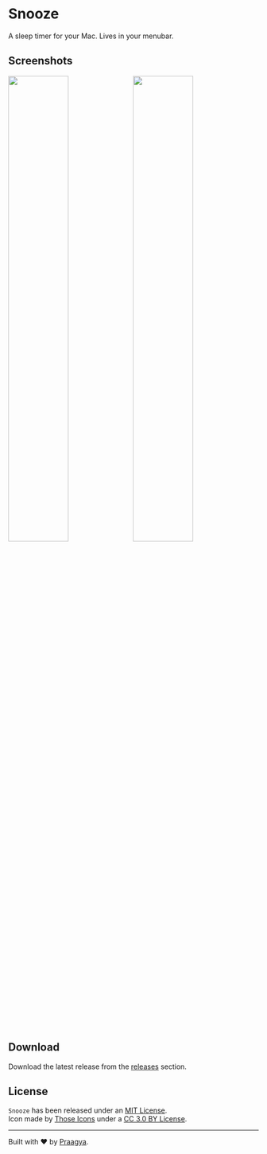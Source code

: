 # Snooze

A sleep timer for your Mac. Lives in your menubar.

## Screenshots

<img src="https://user-images.githubusercontent.com/2060518/39719630-6a91c64a-5257-11e8-837a-fa15a38c4077.png" width="49%"></img> <img src="https://user-images.githubusercontent.com/2060518/39719632-6c2208c6-5257-11e8-81b6-4ab25c6aff3d.png" width="49%"></img>

## Download

Download the latest release from the [releases](https://github.com/praagyajoshi/snooze/releases) section.

## License

`Snooze` has been released under an [MIT License](http://opensource.org/licenses/MIT).  
Icon made by [Those Icons](https://www.flaticon.com/authors/those-icons) under a [CC 3.0 BY License](http://creativecommons.org/licenses/by/3.0/).

---

Built with ❤️ by [Praagya](https://www.praagya.com).
